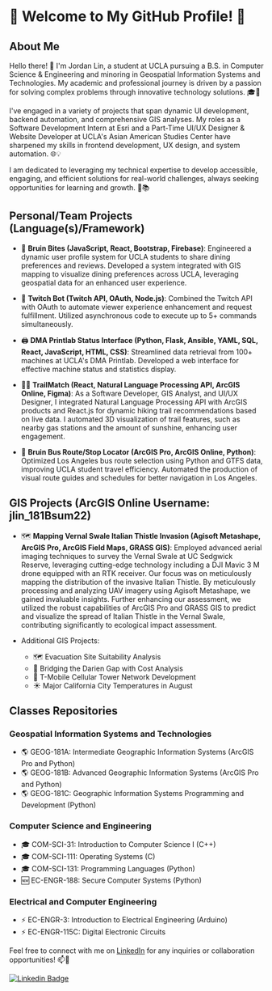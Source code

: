 # 🌟 Welcome to My GitHub Profile! 🌟

## About Me

Hello there! 👋 I'm Jordan Lin, a student at UCLA pursuing a B.S. in Computer Science & Engineering and minoring in Geospatial Information Systems and Technologies. My academic and professional journey is driven by a passion for solving complex problems through innovative technology solutions. 🎓🚀

I've engaged in a variety of projects that span dynamic UI development, backend automation, and comprehensive GIS analyses. My roles as a Software Development Intern at Esri and a Part-Time UI/UX Designer & Website Developer at UCLA's Asian American Studies Center have sharpened my skills in frontend development, UX design, and system automation. 🌐💡

I am dedicated to leveraging my technical expertise to develop accessible, engaging, and efficient solutions for real-world challenges, always seeking opportunities for learning and growth. 🌟📚

## Personal/Team Projects (Language(s)/Framework)

- 🍔 **Bruin Bites (JavaScript, React, Bootstrap, Firebase)**: Engineered a dynamic user profile system for UCLA students to share dining preferences and reviews. Developed a system integrated with GIS mapping to visualize dining preferences across UCLA, leveraging geospatial data for an enhanced user experience.

- 💬 **Twitch Bot (Twitch API, OAuth, Node.js)**: Combined the Twitch API with OAuth to automate viewer experience enhancement and request fulfillment. Utilized asynchronous code to execute up to 5+ commands simultaneously.

- 🖨️ **DMA Printlab Status Interface (Python, Flask, Ansible, YAML, SQL, React, JavaScript, HTML, CSS)**: Streamlined data retrieval from 100+ machines at UCLA's DMA Printlab. Developed a web interface for effective machine status and statistics display.

- 🚶‍♂️ **TrailMatch (React, Natural Language Processing API, ArcGIS Online, Figma)**: As a Software Developer, GIS Analyst, and UI/UX Designer, I integrated Natural Language Processing API with ArcGIS products and React.js for dynamic hiking trail recommendations based on live data. I automated 3D visualization of trail features, such as nearby gas stations and the amount of sunshine, enhancing user engagement.

- 🚌 **Bruin Bus Route/Stop Locator (ArcGIS Pro, ArcGIS Online, Python)**: Optimized Los Angeles bus route selection using Python and GTFS data, improving UCLA student travel efficiency. Automated the production of visual route guides and schedules for better navigation in Los Angeles.
## GIS Projects (ArcGIS Online Username: jlin_181Bsum22)
- 🗺️ **Mapping Vernal Swale Italian Thistle Invasion (Agisoft Metashape, ArcGIS Pro, ArcGIS Field Maps, GRASS GIS)**: Employed advanced aerial imaging techniques to survey the Vernal Swale at UC Sedgwick Reserve, leveraging cutting-edge technology including a DJI Mavic 3 M drone equipped with an RTK receiver. Our focus was on meticulously mapping the distribution of the invasive Italian Thistle. By meticulously processing and analyzing UAV imagery using Agisoft Metashape, we gained invaluable insights. Further enhancing our assessment, we utilized the robust capabilities of ArcGIS Pro and GRASS GIS to predict and visualize the spread of Italian Thistle in the Vernal Swale, contributing significantly to ecological impact assessment.
  
- Additional GIS Projects:
  - 🗺️ Evacuation Site Suitability Analysis
  - 🌉 Bridging the Darien Gap with Cost Analysis
  - 📶 T-Mobile Cellular Tower Network Development
  - ☀️ Major California City Temperatures in August

## Classes Repositories

### Geospatial Information Systems and Technologies

- 🌎 GEOG-181A: Intermediate Geographic Information Systems (ArcGIS Pro and Python)
- 🌎 GEOG-181B: Advanced Geographic Information Systems (ArcGIS Pro and Python)
- 🌎 GEOG-181C: Geographic Information Systems Programming and Development (Python)

### Computer Science and Engineering

- 🎓 COM-SCI-31: Introduction to Computer Science I (C++)
- 🎓 COM-SCI-111: Operating Systems (C)
- 🎓 COM-SCI-131: Programming Languages (Python)
- 🆕 EC-ENGR-188: Secure Computer Systems (Python)

### Electrical and Computer Engineering

- ⚡ EC-ENGR-3: Introduction to Electrical Engineering (Arduino)
- ⚡ EC-ENGR-115C: Digital Electronic Circuits

Feel free to connect with me on [LinkedIn](https://www.linkedin.com/in/jordanlin2003) for any inquiries or collaboration opportunities! 📫🤝

[![Linkedin Badge](https://img.shields.io/badge/-JordanLin-blue?style=flat-square&logo=Linkedin&logoColor=white&link=https://www.linkedin.com/in/jordanlin2003/)](https://www.linkedin.com/in/jordanlin2003/)
